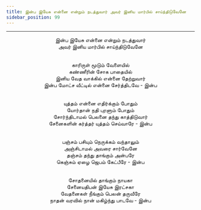 ```yaml
---
title: இன்ப இயேசு என்னை என்றும் நடத்துவார் அவர் இனிய மார்பில் சாய்ந்திடுவேனே
sidebar_position: 99
---
```


---
<center>
இன்ப இயேசு என்னை என்றும் நடத்துவார்<br/>
அவர் இனிய மார்பில் சாய்ந்திடுவேனே<br/><br/>

காரிருள் மூடும் வேளையில்<br/>
கண்ணீரின் சோக பாதையில்<br/>
இனிய வேத வாக்கில் என்னை தேற்றுவார்<br/>
இன்ப மோட்ச வீட்டில் என்னை சேர்த்திடவே        - இன்ப<br/><br/>

யுத்தம் என்னை எதிர்க்கும் போதும்<br/>
யோர்தான் நதி புரளும் போதும்<br/>
சோர்ந்திடாமல் பெலனை தந்து காத்திடுவார்<br/>
சேனைகளின் கர்த்தர் யுத்தம் செய்வாரே        - இன்ப<br/><br/>

பஞ்சம் பசியும் நெருக்கம் வந்தாலும்<br/>
அஞ்சிடாமல் அவரை சார்வேனே<br/>
தஞ்சம் தந்து தாங்கும் அன்பரே<br/>
கெஞ்சும் ஏழை ஜெபம் கேட்பீரே                - இன்ப<br/><br/>

சோதனையில் தாங்கும் நாயகா<br/>
சேனையதிபன் இயேசு இரட்சகா<br/>
வேதனைகள் நீங்கும் பெலன் தருவீரே<br/>
நாதன் வரவில் நான் மகிழ்ந்து பாடவே            - இன்ப
</center>